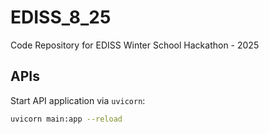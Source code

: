 # EDISS_8_25
Code Repository for EDISS Winter School Hackathon - 2025

## APIs

Start API application via `uvicorn`:

```bash
uvicorn main:app --reload
```
